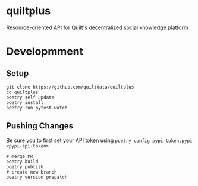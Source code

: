 # quiltplus
Resource-oriented API for Quilt's decentralized social knowledge platform

# Developmment
## Setup

```
git clone https://github.com/quiltdata/quiltplus
cd quiltplus
poetry self update
poetry install
poetry run pytest-watch
```
## Pushing Changes
Be sure you to first set your [API token](https://pypi.org/manage/account/) using `poetry config pypi-token.pypi <pypi-api-token>`
```
# merge PR
poetry build
poetry publish
# create new branch
poetry version prepatch
```
